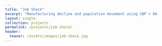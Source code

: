 ```yaml
---
title: "Job Shock"
excerpt: "Manufacturing decline and population movement using CBP + OA data"
layout: single
collection: projects
permalink: /projects/job-shock/
header:
  teaser: /assets/images/job-shock.jpg
---
```



